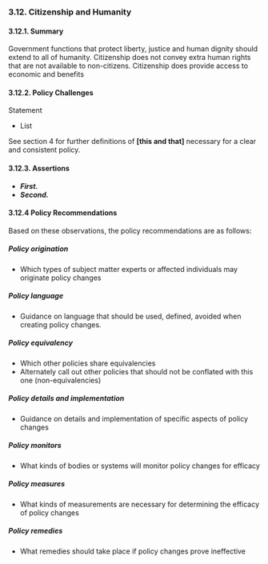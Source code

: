 ### 3.12. Citizenship and Humanity

#### 3.12.1.  Summary
Government functions that protect liberty, justice and human dignity should extend to all of humanity.  Citizenship does not convey extra human rights that are not available to non-citizens.  Citizenship does provide access to economic and benefits


#### 3.12.2.  Policy Challenges
Statement

- List

See section 4 for further definitions of **[this and that]** necessary for a clear and consistent policy.

#### 3.12.3. Assertions 

-  *__First.__*
-  *__Second.__*

#### 3.12.4  Policy Recommendations
Based on these observations, the policy recommendations are as follows:

##### Policy origination
- Which types of subject matter experts or affected individuals may originate policy changes

##### Policy language
- Guidance on language that should be used, defined, avoided when creating policy changes.

##### Policy equivalency
- Which other policies share equivalencies
- Alternately call out other policies that should not be conflated with this one (non-equivalencies)

##### Policy details and implementation
- Guidance on details and implementation of specific aspects of policy changes

##### Policy monitors 
- What kinds of bodies or systems will monitor policy changes for efficacy

##### Policy measures
- What kinds of measurements are necessary for determining the efficacy of policy changes

##### Policy remedies
- What remedies should take place if policy changes prove ineffective 

